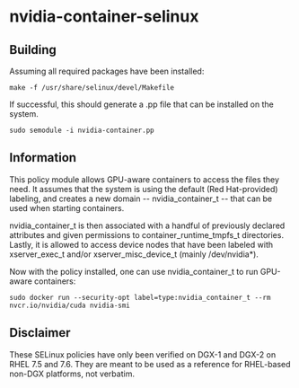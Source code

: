 # nvidia-container-selinux

## Building
Assuming all required packages have been installed:

    make -f /usr/share/selinux/devel/Makefile

If successful, this should generate a .pp file that can be installed on the system.

    sudo semodule -i nvidia-container.pp

## Information
This policy module allows GPU-aware containers to access the files they need.  It assumes that the system is using the default (Red Hat-provided) labeling, and creates a new domain -- nvidia_container_t -- that can be used when starting containers.

nvidia_container_t is then associated with a handful of previously declared attributes and given permissions to container_runtime_tmpfs_t directories.  Lastly, it is allowed to access device nodes that have been labeled with xserver_exec_t and/or xserver_misc_device_t (mainly /dev/nvidia*).

Now with the policy installed, one can use nvidia_container_t to run GPU-aware containers:

    sudo docker run --security-opt label=type:nvidia_container_t --rm nvcr.io/nvidia/cuda nvidia-smi

## Disclaimer
These SELinux policies have only been verified on DGX-1 and DGX-2 on RHEL 7.5 and 7.6.  They are meant to be used as a reference for RHEL-based non-DGX platforms, not verbatim.
